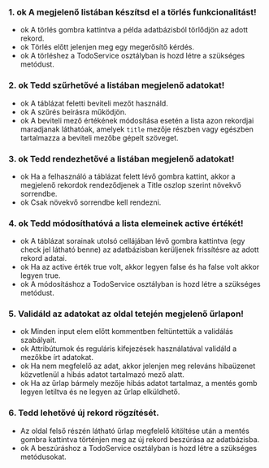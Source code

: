### 1. ok A megjelenő listában készítsd el a törlés funkcionalitást! 
- ok A törlés gombra kattintva a példa adatbázisból törlődjön az adott rekord. 
- ok Törlés előtt jelenjen meg egy megerősítő kérdés. 
- ok A törléshez a TodoService osztályban is hozd létre a szükséges metódust.
### 2. ok Tedd szűrhetővé a listában megjelenő adatokat! 
- ok A táblázat feletti beviteli mezőt használd. 
- ok A szűrés beírásra működjön. 
- ok A beviteli mező értékének módosítása esetén a lista azon rekordjai maradjanak láthatóak, amelyek `title` mezője részben vagy egészben tartalmazza a beviteli mezőbe gépelt
szöveget.
### 3. ok Tedd rendezhetővé a listában megjelenő adatokat! 
- ok Ha a felhasználó a táblázat felett lévő gombra kattint, akkor a megjelenő rekordok rendeződjenek a Title oszlop szerint növekvő sorrendbe. 
- ok Csak növekvő sorrendbe kell rendezni.
### 4. ok Tedd módosíthatóvá a lista elemeinek active értékét! 
- ok A táblázat sorainak utolsó cellájában lévő gombra kattintva (egy check jel látható benne) az adatbázisban kerüljenek frissítésre az adott rekord adatai. 
- ok Ha az active érték true volt, akkor legyen false és ha false volt akkor legyen true. 
- ok A módosításhoz a TodoService osztályban is hozd létre a szükséges metódust.
### 5. Validáld az adatokat az oldal tetején megjelenő űrlapon! 
- ok Minden input elem előtt kommentben feltüntettük a validálás szabályait. 
- ok Attribútumok és reguláris kifejezések használatával validáld a mezőkbe írt adatokat. 
- ok Ha nem megfelelő az adat, akkor jelenjen meg releváns hibaüzenet közvetlenül a hibás adatot tartalmazó mező alatt. 
- ok Ha az űrlap bármely mezője hibás adatot tartalmaz, a mentés gomb legyen letiltva és ne legyen az űrlap elküldhető.
### 6. Tedd lehetővé új rekord rögzítését. 
- Az oldal felső részén látható űrlap megfelelő kitöltése után a mentés gombra kattintva történjen meg az új rekord beszúrása az adatbázisba. 
- ok A beszúráshoz a TodoService osztályban is hozd létre a szükséges metódusokat. 
